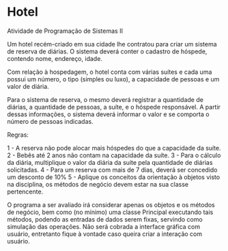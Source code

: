 # Hotel
Atividade de Programação de Sistemas II

Um hotel recém-criado em sua cidade lhe contratou para criar um sistema de reserva de diárias. O sistema deverá conter o cadastro de hóspede, contendo nome, endereço, idade.

Com relação à hospedagem, o hotel conta com várias suítes e cada uma possui um número, o tipo (simples ou luxo), a capacidade de pessoas e um valor de diária.

Para o sistema de reserva, o mesmo deverá registrar a quantidade de diárias, a quantidade de pessoas, a suíte, e o hóspede responsável. A partir dessas informações, o sistema deverá informar o valor e se comporta o número de pessoas indicadas.

Regras:

1 - A reserva não pode alocar mais hóspedes do que a capacidade da suíte.
2 - Bebês até 2 anos não contam na capacidade da suíte.
3 - Para o cálculo da diária, multiplique o valor da diária da suíte pela quantidade de diárias solicitadas.
4 - Para um reserva com mais de 7 dias, deverá ser concedido um desconto de 10%
5 - Aplique os conceitos da orientação à objetos visto na disciplina, os métodos de negócio devem estar na sua classe pertencente.

 O programa a ser avaliado irá considerar apenas os objetos e os métodos de negócio, bem como (no mínimo) uma classe Principal executando tais métodos, podendo as entradas de dados serem fixas, servindo como simulação das operações. Não será cobrada a interface gráfica com usuário, entretanto fique à vontade caso queira criar a interação com usuário.
